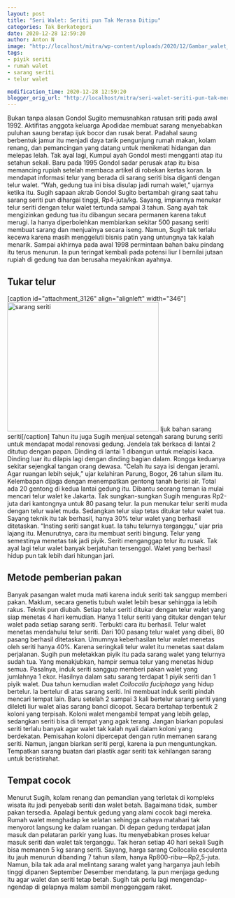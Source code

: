 ```yaml
---
layout: post
title: "Seri Walet: Seriti pun Tak Merasa Ditipu"
categories: Tak Berkategori
date: 2020-12-28 12:59:20
author: Anton N
image: "http://localhost/mitra/wp-content/uploads/2020/12/Gambar_walet_1024x703.jpg"
tags:
- piyik seriti
- rumah walet
- sarang seriti
- telur walet

modification_time: 2020-12-28 12:59:20
blogger_orig_url: "http://localhost/mitra/seri-walet-seriti-pun-tak-merasa.html"
---
```


Bukan tanpa alasan Gondol Sugito memusnahkan ratusan sriti pada awal 1992. Aktifitas anggota keluarga Apodidae membuat sarang menyebabkan puluhan saung beratap ijuk bocor dan rusak berat.
Padahal saung berbentuk jamur itu menjadi daya tarik pengunjung rumah makan, kolam renang, dan pemancingan yang datang untuk menikmati hidangan dan melepas lelah. Tak ayal lagi, Kumpul ayah Gondol mesti mengganti atap itu setahun sekali.
Baru pada 1995 Gondol sadar perusak atap itu bisa memancing rupiah setelah membaca artikel di robekan kertas koran. Ia mendapat informasi telur yang berada di sarang seriti bisa diganti dengan telur walet. “Wah, gedung tua ini bisa disulap jadi rumah walet,” ujarnya ketika itu. Sugih sapaan akrab Gondol Sugito bertambah girang saat tahu sarang seriti pun dihargai tinggi, Rp4-juta/kg.
Sayang, impiannya menukar telur seriti dengan telur walet tertunda sampai 3 tahun. Sang ayah tak mengizinkan gedung tua itu dibangun secara permanen karena takut merugi. Ia hanya diperbolehkan membiarkan sekitar 500 pasang seriti membuat sarang dan menjualnya secara iseng.
Namun, Sugih tak terlalu kecewa karena masih menggeluti bisnis patin yang untungnya tak kalah menarik. Sampai akhirnya pada awal 1998 permintaan bahan baku pindang itu terus menurun. Ia pun teringat kembali pada potensi liur I bernilai jutaan rupiah di gedung tua dan berusaha meyakinkan ayahnya.
<h2 id="telur">Tukar telur</h2>
[caption id="attachment_3126" align="alignleft" width="346"]<a href="http://127.0.0.1/mitra/wp-content/uploads/2020/12/Gambar_walet1_902x768.jpg"><img class="wp-image-3126" src="http://127.0.0.1/mitra/wp-content/uploads/2020/12/Gambar_walet1_902x768.jpg" alt="sarang seriti" width="346" height="295" /></a> Ijuk bahan sarang seriti[/caption]
Tahun itu juga Sugih menjual setengah sarang burung seriti untuk mendapat modal renovasi gedung. Jendela tak berkaca di lantai 2 ditutup dengan papan. Dinding di lantai 1 dibangun untuk melapisi kaca. Dinding luar itu dilapis lagi dengan dinding bagian dalam.
Rongga keduanya sekitar sejengkal tangan orang dewasa. “Celah itu saya isi dengan jerami. Agar ruangan lebih sejuk,” ujar kelahiran Parung, Bogor, 26 tahun silam itu. Kelembapan dijaga dengan menempatkan gentong tanah berisi air. Total ada 20 gentong di kedua lantai gedung itu.
Dibantu seorang teman ia mulai mencari telur walet ke Jakarta. Tak sungkan-sungkan Sugih menguras Rp2-juta dari kantongnya untuk 80 pasang telur. Ia pun menukar telur seriti muda dengan telur walet muda.
Sedangkan telur siap tetas ditukar telur walet tua. Sayang teknik itu tak berhasil, hanya 30% telur walet yang berhasil ditetaskan. “Insting seriti sangat kuat. Ia tahu telurnya terganggu,” ujar pria lajang itu.
Menurutnya, cara itu membuat seriti bingung. Telur yang semestinya menetas tak jadi piyik. Seriti menganggap telur itu rusak. Tak ayal lagi telur walet banyak berjatuhan tersenggol. Walet yang berhasil hidup pun tak lebih dari hitungan jari.
<h2 id="pakan">Metode pemberian pakan</h2>
Banyak pasangan walet muda mati karena induk seriti tak sanggup memberi pakan. Maklum, secara genetis tubuh walet lebih besar sehingga ia lebih rakus.
Teknik pun diubah. Setiap telur seriti ditukar dengan telur walet yang siap menetas 4 hari kemudian. Hanya 1 telur seriti yang ditukar dengan telur walet pada setiap sarang seriti. Terbukti cara itu berhasil. Telur walet menetas mendahului telur seriti.
Dari 100 pasang telur walet yang dibeli, 80 pasang berhasil ditetaskan. Umumnya keberhasilan telur walet menetas oleh seriti hanya 40%.
Karena seringkali telur walet itu menetas saat dalam perjalanan. Sugih pun meletakkan piyik itu pada sarang walet yang telurnya sudah tua. Yang menakjubkan, hampir semua telur yang menetas hidup semua. Pasalnya, induk seriti sanggup memberi pakan walet yang jumlahnya 1 ekor. Hasilnya dalam satu sarang terdapat 1 piyik seriti dan 1 piyik walet.
Dua tahun kemudian walet <i>Collocalia fuciphaga</i> yang hidup bertelur. Ia bertelur di atas sarang seriti. Ini membuat induk seriti pindah mencari tempat lain. Baru setelah 2 sampai 3 kali bertelur sarang seriti yang dileleti liur walet alias sarang banci dicopot.
Secara bertahap terbentuk 2 koloni yang terpisah. Koloni walet mengambil tempat yang lebih gelap, sedangkan seriti bisa di tempat yang agak terang.
Jangan biarkan populasi seriti terlalu banyak agar walet tak kalah nyali dalam koloni yang berdekatan. Pemisahan koloni dipercepat dengan rutin memanen sarang seriti. Namun, jangan biarkan seriti pergi, karena ia pun menguntungkan. Tempatkan sarang buatan dari plastik agar seriti tak kehilangan sarang untuk beristirahat.
<h2 id="cocok">Tempat cocok</h2>
Menurut Sugih, kolam renang dan pemandian yang terletak di kompleks wisata itu jadi penyebab seriti dan walet betah. Bagaimana tidak, sumber pakan tersedia. Apalagi bentuk gedung yang alami cocok bagi mereka.
Rumah walet menghadap ke selatan sehingga cahaya matahari tak menyorot langsung ke dalam ruangan. Di depan gedung terdapat jalan masuk dan pelataran parkir yang luas. Itu menyebabkan proses keluar masuk seriti dan walet tak terganggu.
Tak heran setiap 40 hari sekali Sugih bisa memanen 5 kg sarang seriti. Sayang, harga sarang Collocalia esculenta itu jauh menurun dibanding 7 tahun silam, hanya Rp800-ribu—Rp2,5-juta.
Namun, bila tak ada aral melintang sarang walet yang harganya jauh lebih tinggi dipanen September Desember mendatang. Ia pun menjaga gedung itu agar walet dan seriti tetap betah. Sugih tak perlu lagi mengendap-ngendap di gelapnya malam sambil menggenggam raket.
